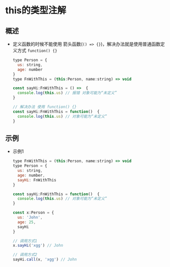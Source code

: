 # this的类型注解

## 概述

+ 定义函数的时候不能使用 箭头函数(`() => {}`)，解决办法就是使用普通函数定义方式 `function() {}`

  ```js
  type Person = {
    us: string,
    age: number
  }
  type FnWithThis = (this:Person, name:string) => void

  const sayHi:FnWithThis = () =>  {
    console.log(this.us) // 报错 对象可能为“未定义”
  }

  // 解决办法 使用 function() {}
  const sayHi:FnWithThis = function()  {
    console.log(this.us) // 对象可能为“未定义”
  }
  ```

## 示例

+ 示例1

  ```js
  type FnWithThis = (this:Person, name:string) => void
  type Person = {
    us: string,
    age: number,
    sayHi: FnWithThis
  }

  const sayHi:FnWithThis = function()  {
    console.log(this.us) // 对象可能为“未定义”
  }

  const x:Person = {
    us: 'John',
    age: 25,
    sayHi
  }

  // 调用方式1
  x.sayHi('xgg') // John

  // 调用方式2
  sayHi.call(x, 'xgg') // John
  ```
